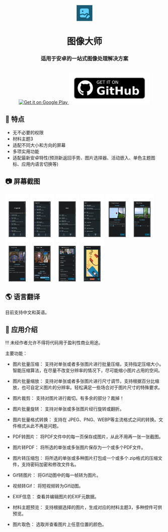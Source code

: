 <div align="center">

<img src="screenshots/icon.png" width="10%"/>

# 图像大师

### 适用于安卓的一站式图像处理解决方案

<br>

<a href="https://play.google.com/store/apps/details?id=com.yangdai.imagecraft">
      <img alt="Get it on Google Play" src="https://play.google.com/intl/en_us/badges/static/images/badges/en_badge_web_generic.png" height="100">
</a>

<a href="app/release">
      <img alt="Get it on GitHub" src="https://raw.githubusercontent.com/deckerst/common/main/assets/get-it-on-github.png" height="100">
</a>

<br>

<div align="left">

## 📖 特点

* 无不必要的权限
* 材料主题3
* 适配不同大小和方向的屏幕
* 多项实用功能
* 适配最新安卓特性(预测新返回手势、图片选择器、活动嵌入、单色主题图标、应用内语言切换等)

## 📷 屏幕截图
<img src="screenshots/1695776666480_100.PNG" width="15%"/>
<img src="screenshots/1695776673986_100.PNG" width="15%"/>
<img src="screenshots/1695776679010_100.PNG" width="15%"/>
<img src="screenshots/1695776685370_100.PNG" width="15%"/>
<img src="screenshots/1695776690210_100.PNG" width="15%"/>
<img src="screenshots/1695776696233_100.PNG" width="15%"/>
<img src="screenshots/1695776703417_100.PNG" width="15%"/>
<img src="screenshots/1695776712842_100.PNG" width="15%"/>
<img src="screenshots/1695776718680_100.PNG" width="15%"/>
<img src="screenshots/1695776725299_100.PNG" width="15%"/>

## 🌎 语言翻译

目前支持中文和英语。

## 📃 应用介绍

!!! 未经作者允许不得将代码用于盈利性商业用途。

主要功能：

- 图片批量压缩： 支持对单张或者多张图片进行批量压缩，支持指定压缩大小。智能压缩算法，在尽量不改变分辨率的情况下，尽可能缩小图片占用的空间。

- 图片批量缩放： 支持对单张或者多张图片进行尺寸调节，支持根据百分比缩放，也可自定义图片的分辨率。轻松满足一些场合对于图片尺寸的特殊要求。

- 图片裁剪： 支持对图片进行裁切。有多余的部分？裁掉！

- 图片批量旋转： 支持对单张或多张图片经行旋转或翻折。

- 图片批量格式转换： 支持在 JPEG、PNG、WEBP等主流格式之间的转换。文件格式从此不再是问题。

- PDF转图片： 将PDF文件中的每一页保存成图片，从此不用再一张一张截图。

- 图片转PDF： 将所选的单张或多张图片保存为一个或多个PDF文件。

- 图片转压缩包： 将所选的单张或多种图片打包成一个或多个.zip格式的压缩文件，支持密码加密和修改文件名。

- Gif转图片： 将Gif动图中的每一帧转为图片。

- 视频转Gif： 将短视频转为Gif动图。

- EXIF信息： 查看并编辑图片的EXIF元数据。

- 材料主题预览： 支持根据选择的图片，生成对应的材料主题3，多种控件可供预览。

- 图片取色： 选取并查看图片上任意位置的颜色。

</div>
